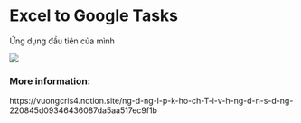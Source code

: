 # Excel to Google Tasks

Ứng dụng đầu tiên của mình

<a href="https://i.imgur.com/hLK0GeQ.png"><img src="https://i.imgur.com/hLK0GeQm.jpg"></a>

<h3>More information:</h3>
https://vuongcris4.notion.site/ng-d-ng-l-p-k-ho-ch-T-i-v-h-ng-d-n-s-d-ng-220845d09346436087da5aa517ec9f1b
